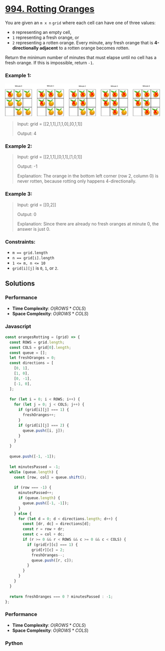 # [994. Rotting Oranges](https://leetcode.com/problems/rotting-oranges/description)

You are given an `m x n` `grid` where each cell can have one of three values:
- `0` representing an empty cell,
- `1` representing a fresh orange, or
- `2` representing a rotten orange.
Every minute, any fresh orange that is **4-directionally adjacent** to a rotten orange becomes rotten.

Return the minimum number of minutes that must elapse until no cell has a fresh orange. If this is impossible, return `-1`.


### Example 1:
![](./images/oranges.png)
> Input: grid = [[2,1,1],[1,1,0],[0,1,1]]
>
> Output: 4


### Example 2:
> Input: grid = [[2,1,1],[0,1,1],[1,0,1]]
>
> Output: -1
>
> Explanation: The orange in the bottom left corner (row 2, column 0) is never rotten, because rotting only happens 4-directionally.


### Example 3:
> Input: grid = [[0,2]]
>
> Output: 0
>
> Explanation: Since there are already no fresh oranges at minute 0, the answer is just 0.
 

### Constraints:
- `m == grid.length`
- `n == grid[i].length`
- `1 <= m, n <= 10`
- `grid[i][j]` is `0`, `1`, or `2`.


## Solutions

### Performance

- **Time Complexity**: $O(ROWS * COLS)$
- **Space Complexity**: $O(ROWS * COLS)$

### Javascript
```javascript
const orangesRotting = (grid) => {
  const ROWS = grid.length;
  const COLS = grid[0].length;
  const queue = [];
  let freshOranges = 0;
  const directions = [
    [0, 1],
    [1, 0],
    [0, -1],
    [-1, 0],
  ];

  for (let i = 0; i < ROWS; i++) {
    for (let j = 0; j < COLS; j++) {
      if (grid[i][j] === 1) {
        freshOranges++;
      }
      if (grid[i][j] === 2) {
        queue.push([i, j]);
      }
    }
  }

  queue.push([-1, -1]);

  let minutesPassed = -1;
  while (queue.length) {
    const [row, col] = queue.shift();

    if (row === -1) {
      minutesPassed++;
      if (queue.length) {
        queue.push([-1, -1]);
      }
    } else {
      for (let d = 0; d < directions.length; d++) {
        const [dr, dc] = directions[d];
        const r = row + dr;
        const c = col + dc;
        if (r >= 0 && r < ROWS && c >= 0 && c < COLS) {
          if (grid[r][c] === 1) {
            grid[r][c] = 2;
            freshOranges--;
            queue.push([r, c]);
          }
        }
      }
    }
  }

  return freshOranges === 0 ? minutesPassed : -1;
};
```

### Performance

- **Time Complexity**: $O(ROWS * COLS)$
- **Space Complexity**: $O(ROWS * COLS)$

### Python
```python

```